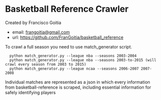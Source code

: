 # Basketball Reference Crawler

Created by Francisco Goitia
- email: frangoitia@gmail.com
- url: https://github.com/FranGoitia/basketball_reference

To crawl a full season you need to use match_generator script. 
```
  python match_generator.py --league nba --seasons 2003-2004
  python match_generator.py --league nba --seasons 2003-to-2015 (will crawl every season from 2003 to 2015)
  python match_generator.py --league ncaa --seasons 2006-2007 2007-2008
```  

Individual matches are represented as a json in which every information from basketball-reference is scraped, including essential information for safely identifying players
